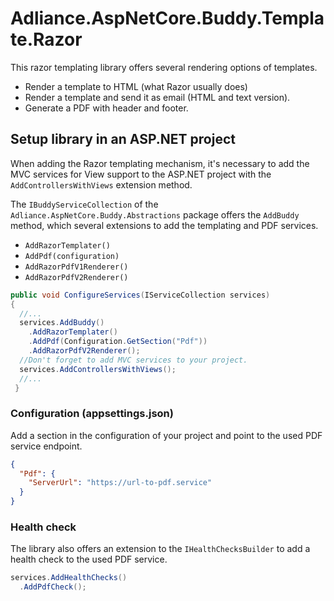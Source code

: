 # Adliance.AspNetCore.Buddy.Template.Razor

This razor templating library offers several rendering options of templates.

- Render a template to HTML (what Razor usually does)
- Render a template and send it as email (HTML and text version).
- Generate a PDF with header and footer.

## Setup library in an ASP.NET project

When adding the Razor templating mechanism, it's necessary to add the MVC services for View support to the ASP.NET project with the `AddControllersWithViews` extension method.

The `IBuddyServiceCollection` of the `Adliance.AspNetCore.Buddy.Abstractions` package offers the `AddBuddy` method, which several extensions to add the templating and PDF services.

- `AddRazorTemplater()`
- `AddPdf(configuration)`
- `AddRazorPdfV1Renderer()`
- `AddRazorPdfV2Renderer()`

```c#
public void ConfigureServices(IServiceCollection services)
{
  //...
  services.AddBuddy()
    .AddRazorTemplater()
    .AddPdf(Configuration.GetSection("Pdf"))    
    .AddRazorPdfV2Renderer();
  //Don't forget to add MVC services to your project.
  services.AddControllersWithViews();
  //...
 }
```

### Configuration (appsettings.json)

Add a section in the configuration of your project and point to the used PDF service endpoint.

```json
{
  "Pdf": {
    "ServerUrl": "https://url-to-pdf.service"
  }
}
```

### Health check

The library also offers an extension to the `IHealthChecksBuilder` to add a health check to the used PDF service.

```c#
services.AddHealthChecks()
  .AddPdfCheck();
```

